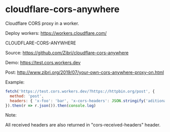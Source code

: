# cloudflare-cors-anywhere
Cloudflare CORS proxy in a worker.

Deploy workers:
https://workers.cloudflare.com/

CLOUDFLARE-CORS-ANYWHERE

Source:
https://github.com/Zibri/cloudflare-cors-anywhere

Demo:
https://test.cors.workers.dev

Post:
http://www.zibri.org/2019/07/your-own-cors-anywhere-proxy-on.html

Example:
```javascript
fetch('https://test.cors.workers.dev/?https://httpbin.org/post', {
  method: 'post',
  headers: { 'x-foo': 'bar', 'x-cors-headers': JSON.stringify('aditional header': 'value') }
}).then(r => r.json()).then(console.log)
```

Note:

All received headers are also returned in "cors-received-headers" header.
